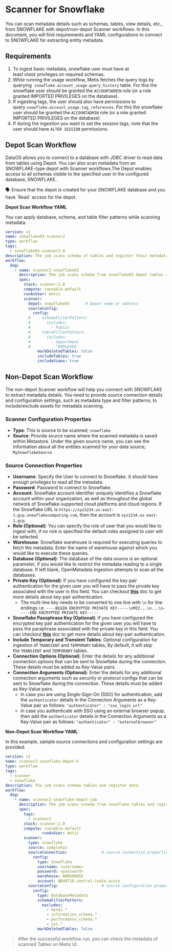 # Scanner for Snowflake

You can scan metadata details such as schemas, tables, view details, etc., from SNOWFLAKE with depot/non-depot Scanner workflows. In this document, you will find requirements and YAML configurations to connect to SNOWFLAKE for extracting entity metadata. 

## Requirements

1. To ingest basic metadata, snowflake user must have at least `USAGE` privileges on required schemas.
2. While running the usage workflow, Metis fetches the query logs by querying  `snowflake.account_usage.query_history` table. For this the snowflake user should be granted the `ACCOUNTADMIN` role (or a role granted IMPORTED PRIVILEGES on the database).
3. If ingesting tags, the user should also have permissions to query `snowflake.account_usage.tag_references`. For this the snowflake user should be granted the `ACCOUNTADMIN` role (or a role granted IMPORTED PRIVILEGES on the database)
4. If during the ingestion you want to set the session tags, note that the user should have `ALTER SESSION` permissions.

## Depot Scan Workflow

DataOS allows you to connect to a database with JDBC driver to read data from tables using Depot. You can also scan metadata from an SNOWFLAKE-type depot with Scanner workflows.The Depot enables access to all schemas visible to the specified user in the configured database, SNOWFLAKE. 

<aside class="callout">
🗣 Ensure that the depot is created for your SNOWFLAKE database and you have `Read` access for the depot.

</aside>

**Depot Scan Workflow YAML**

You can apply database, schema, and table filter patterns while scanning metadata.

```yaml
version: v1                                            
name: snowflake03-scanner2                              
type: workflow
tags:
  - snowflake03-scanner2.0
description: The job scans schema of tables and register their metadata
workflow:
  dag:
    - name: scanner2-snowflake03                        
      description: The job scans schema from snowflake03 depot tables and register their metadata on metis2
      spec:
        stack: scanner:2.0                              
        compute: runnable-default 
        runAsUser: metis                      
        scanner:
          depot: snowflake03       # Depot name or address
          sourceConfig:
            config:
          #     schemaFilterPattern:
          #       includes:
          #         - Public
          #     tableFilterPattern: 
          #       includes:
          #         - department
          #         - ^EMPLOYEE
              markDeletedTables: false
              includeTables: true
              includeViews: true
```

## Non-Depot Scan Workflow

The non-depot Scanner workflow will help you connect with SNOWFLAKE to extract metadata details. You need to provide source connection details and configuration settings, such as metadata type and filter patterns, to include/exclude assets for metadata scanning. 

### **Scanner Configuration Properties**

- **Type**: This is source to be scanned; `snowflake`
- **Source**: Provide source name where the scanned metadata is saved within Metastore. Under the given source name, you can see the information about all the entities scanned for your data source; `MySnowflakeSource`

### **Source Connection Properties**

- **Username**: Specify the User to connect to Snowflake. It should have enough privileges to read all the metadata.
- **Password**: Password to connect to Snowflake.
- **Account**: Snowflake account identifier uniquely identifies a Snowflake account within your organization, as well as throughout the global network of Snowflake-supported cloud platforms and cloud regions. If the Snowflake URL is `https://xyz1234.us-east-1.gcp.snowflakecomputing.com`, then the account is `xyz1234.us-east-1.gcp`.
- **Role (Optional)**: You can specify the role of user that you would like to ingest with, if no role is specified the default roles assigned to user will be selected.
- **Warehouse**: Snowflake warehouse is required for executing queries to fetch the metadata. Enter the name of warehouse against which you would like to execute these queries.
- **Database (Optional)**: The database of the data source is an optional parameter, if you would like to restrict the metadata reading to a single database. If left blank, OpenMetadata ingestion attempts to scan all the databases.
- **Private Key (Optional)**: If you have configured the key pair authentication for the given user you will have to pass the private key associated with the user in this field. You can checkout **[this](https://docs.snowflake.com/en/user-guide/key-pair-auth)** doc to get more details about key-pair authentication.
    - The multi-line key needs to be converted to one line with `\n` for line endings i.e. `----BEGIN ENCRYPTED PRIVATE KEY-----\nMII...\n...\n-----END ENCRYPTED PRIVATE KEY-----`
- **Snowflake Passphrase Key (Optional)**: If you have configured the encrypted key pair authentication for the given user you will have to pass the paraphrase associated with the private key in this field. You can checkout **[this](https://docs.snowflake.com/en/user-guide/key-pair-auth)** doc to get more details about key-pair authentication.
- **Include Temporary and Transient Tables**: Optional configuration for ingestion of `TRANSIENT` and `TEMPORARY` tables, By default, it will skip the `TRANSIENT` and `TEMPORARY` tables.
- **Connection Options (Optional)**: Enter the details for any additional connection options that can be sent to Snowflake during the connection. These details must be added as Key-Value pairs.
- **Connection Arguments (Optional)**: Enter the details for any additional connection arguments such as security or protocol configs that can be sent to Snowflake during the connection. These details must be added as Key-Value pairs.
    - In case you are using Single-Sign-On (SSO) for authentication, add the `authenticator` details in the Connection Arguments as a Key-Value pair as follows: `"authenticator" : "sso_login_url"`
    - In case you authenticate with SSO using an external browser popup, then add the `authenticator` details in the Connection Arguments as a Key-Value pair as follows: `"authenticator" : "externalbrowser"`

**Non-Depot Scan Workflow YAML**

In this example, sample source connections and configuration settings are provided.

```yaml
version: v1
name: scanner2-snowflake-depot-k
type: workflow
tags:
  - scanner
  - snowflake
description: The job scans schema tables and register data
workflow:
  dag:
    - name: scanner2-snowflake-depot-job
      description: The job scans schema from snowflake tables and register data to metis2
      spec:
        tags:
          - scanner2
        stack: scanner:2.0
        compute: runnable-default
				runAsUser: metis
        scanner:
          type: snowflake
          source: sampleXyz
          sourceConnection:               # source connection properties       
            config:
              type: Snowflake
              username: <username>
              password: <password>
              warehouse: WAREHOUSE
              account: NB48718.central-india.azure
          sourceConfig:                   # source configuration properties
            config:
              type: DatabaseMetadata
              schemaFilterPattern:
                excludes:
                  - mysql.*
                  - information_schema.*
                  - performance_schema.*
                  - sys.*
              markDeletedTables: false
```

> After the successful workflow run, you can check the metadata of scanned Tables on Metis UI.

